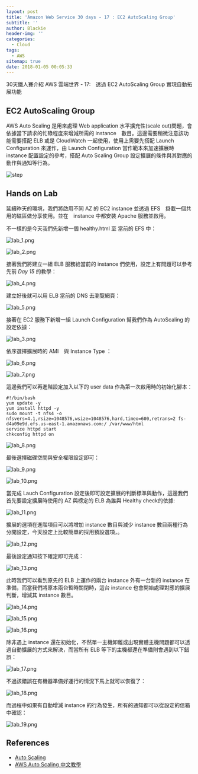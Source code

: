 ```yaml
---
layout: post
title: 'Amazon Web Service 30 days - 17 : EC2 AutoScaling Group'
subtitle: ''
author: Blackie
header-img: ''
categories:
  - Cloud
tags:
  - AWS
sitemap: true
date: 2018-01-05 00:05:33
---
```


<!-- More -->

30天鐵人賽介紹 AWS 雲端世界 - 17:　透過 EC2 AutoScaling Group 實現自動拓展功能

<!-- More -->

## EC2 AutoScaling Group ##

AWS Auto Scaling 是用來處理 Web application 水平擴充性(scale out)問題，會依據當下請求的忙碌程度來增減所需的 instance　數目。這邊需要稍微注意該功能需要搭配 ELB 或是 CloudWatch 一起使用，使用上需要先搭配 Launch Configuration 來運作，由 Launch Configuration 當作範本來加速擴展時 instance 配置設定的參考，搭配 Auto Scaling Group 設定擴展的條件與其對應的動作與通知等行為。

![step](step.png)

## Hands on Lab ##

延續昨天的環境，我們將啟用不同 AZ 的 EC2 instance 並透過 EFS　掛載一個共用的磁區做分享使用。並在　instance 中都安裝 Apache 服務並啟用。

不一樣的是今天我們先新增一個 healthy.html 至 當前的 EFS 中：

![lab_1.png](lab_1.png)

![lab_2.png](lab_2.png)

接著我們將建立一組 ELB 服務給當前的 instance 們使用，設定上有問題可以參考先前 *Day 15* 的教學：

![lab_4.png](lab_4.png)

建立好後就可以用 ELB 當前的 DNS 去瀏覽網頁：

![lab_5.png](lab_5.png)

接著在 EC2 服務下新增一組 Launch Configuration 幫我們作為 AutoScaling 的設定依據：

![lab_3.png](lab_3.png)

依序選擇擴展時的 AMI　與 Instance Type ：

![lab_6.png](lab_6.png)

![lab_7.png](lab_7.png)

這邊我們可以再進階設定加入以下的 user data 作為第一次啟用時的初始化腳本：

    #!/bin/bash
    yum update -y
    yum install httpd -y
    sudo mount -t nfs4 -o nfsvers=4.1,rsize=1048576,wsize=1048576,hard,timeo=600,retrans=2 fs-d4a09e9d.efs.us-east-1.amazonaws.com:/ /var/www/html
    service httpd start
    chkconfig httpd on

![lab_8.png](lab_8.png)

最後選擇磁碟空間與安全權限設定即可：

![lab_9.png](lab_9.png)

![lab_10.png](lab_10.png)

當完成 Lauch Configuration 設定後即可設定擴展的判斷標準與動作，這邊我們首先要設定擴展時使用的 AZ 與榜定的 ELB 為誰與 Healthy check的依據:

![lab_11.png](lab_11.png)

擴展的選項在進階項目可以將增加 instance 數目與減少 instance 數目兩種行為分開設定，今天設定上比較簡單的採用預設選項，。

![lab_12.png](lab_12.png)

最後設定通知按下確定即可完成：

![lab_13.png](lab_13.png)

此時我們可以看到原先的 ELB 上運作的兩台 instance 外有一台新的 instance 在準備，而當我們將原本兩台暫時關閉時，這台 instance 也會開始處理對應的擴展判斷，增減其 instance 數目。

![lab_14.png](lab_14.png)

![lab_15.png](lab_15.png)

![lab_16.png](lab_16.png)

除非遇上 instance 還在初始化，不然單一主機卸離或出現實體主機問題都可以透過自動擴展的方式來解決，而當所有 ELB 等下的主機都還在準備則會遇到以下錯誤：

![lab_17.png](lab_17.png)

不過該錯誤在有機器準備好運行的情況下馬上就可以恢復了：

![lab_18.png](lab_18.png)

而過程中如果有自動增減 instance 的行為發生，所有的通知都可以從設定的信箱中確認：

![lab_19.png](lab_19.png)

## References ##

- [Auto Scaling](https://aws.amazon.com/tw/autoscaling/)
- [AWS Auto Scaling 中文教學](http://vmixp7.blogspot.tw/2017/02/aws-auto-saling.html)